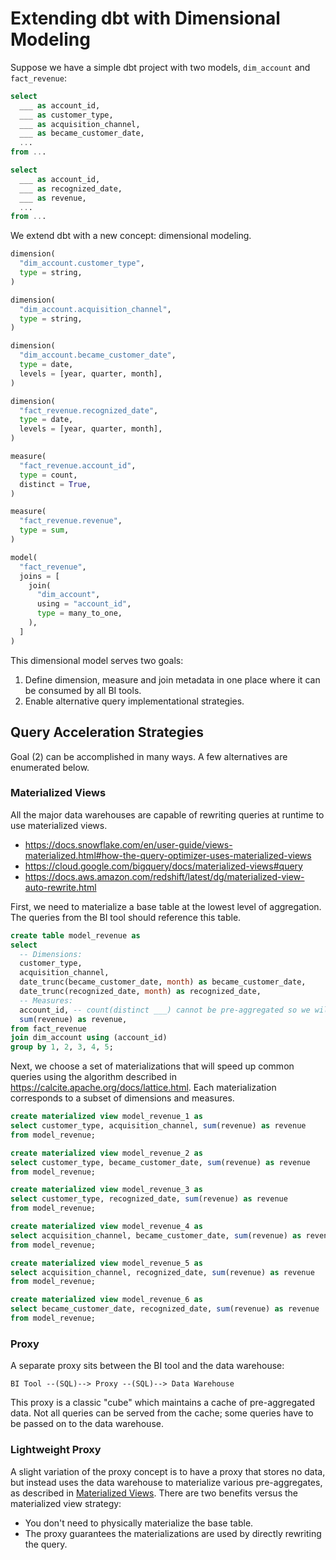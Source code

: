 # Extending dbt with Dimensional Modeling
Suppose we have a simple dbt project with two models, `dim_account` and `fact_revenue`:

```sql
select 
  ___ as account_id, 
  ___ as customer_type, 
  ___ as acquisition_channel,
  ___ as became_customer_date,
  ...
from ...
```

```sql
select 
  ___ as account_id,
  ___ as recognized_date, 
  ___ as revenue, 
  ...
from ...
```

We extend dbt with a new concept: dimensional modeling. 

```python
dimension(
  "dim_account.customer_type",
  type = string,
)

dimension(
  "dim_account.acquisition_channel",
  type = string,
)

dimension(
  "dim_account.became_customer_date",
  type = date,
  levels = [year, quarter, month],
)

dimension(
  "fact_revenue.recognized_date",
  type = date,
  levels = [year, quarter, month],
)

measure(
  "fact_revenue.account_id",
  type = count,
  distinct = True,
)

measure(
  "fact_revenue.revenue",
  type = sum,
)

model(
  "fact_revenue",
  joins = [
    join(
      "dim_account", 
      using = "account_id",
      type = many_to_one,
    ),
  ]
)
```

This dimensional model serves two goals:
1. Define dimension, measure and join metadata in one place where it can be consumed by all BI tools.
2. Enable alternative query implementational strategies.

## Query Acceleration Strategies

Goal (2) can be accomplished in many ways. A few alternatives are enumerated below.

### Materialized Views

All the major data warehouses are capable of rewriting queries at runtime to use materialized views.
- https://docs.snowflake.com/en/user-guide/views-materialized.html#how-the-query-optimizer-uses-materialized-views
- https://cloud.google.com/bigquery/docs/materialized-views#query
- https://docs.aws.amazon.com/redshift/latest/dg/materialized-view-auto-rewrite.html

First, we need to materialize a base table at the lowest level of aggregation. The queries from the BI tool should reference this table.

```sql
create table model_revenue as
select
  -- Dimensions:
  customer_type,
  acquisition_channel,
  date_trunc(became_customer_date, month) as became_customer_date,
  date_trunc(recognized_date, month) as recognized_date,
  -- Measures:
  account_id, -- count(distinct ___) cannot be pre-aggregated so we will not attempt to optimize it.
  sum(revenue) as revenue,
from fact_revenue
join dim_account using (account_id)
group by 1, 2, 3, 4, 5;
```

Next, we choose a set of materializations that will speed up common queries using the algorithm described in https://calcite.apache.org/docs/lattice.html. Each materialization corresponds to a subset of dimensions and measures.

```sql
create materialized view model_revenue_1 as
select customer_type, acquisition_channel, sum(revenue) as revenue 
from model_revenue;

create materialized view model_revenue_2 as
select customer_type, became_customer_date, sum(revenue) as revenue 
from model_revenue;

create materialized view model_revenue_3 as
select customer_type, recognized_date, sum(revenue) as revenue 
from model_revenue;

create materialized view model_revenue_4 as
select acquisition_channel, became_customer_date, sum(revenue) as revenue 
from model_revenue;

create materialized view model_revenue_5 as
select acquisition_channel, recognized_date, sum(revenue) as revenue 
from model_revenue;

create materialized view model_revenue_6 as
select became_customer_date, recognized_date, sum(revenue) as revenue 
from model_revenue;
```

### Proxy

A separate proxy sits between the BI tool and the data warehouse:

```
BI Tool --(SQL)--> Proxy --(SQL)--> Data Warehouse
```

This proxy is a classic "cube" which maintains a cache of pre-aggregated data. Not all queries can be served from the cache; some queries have to be passed on to the data warehouse.

### Lightweight Proxy

A slight variation of the proxy concept is to have a proxy that stores no data, but instead uses the data warehouse to materialize various pre-aggregates, as described in [Materialized Views](#materialized-views). There are two benefits versus the materialized view strategy:

- You don't need to physically materialize the base table.
- The proxy guarantees the materializations are used by directly rewriting the query.